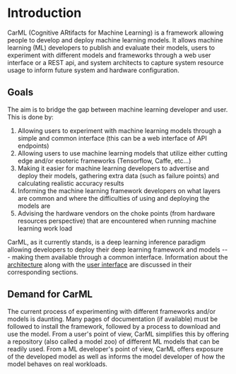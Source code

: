 # Introduction

CarML (Cognitive ARtifacts for Machine Learning) is a framework allowing people to develop and deploy machine learning models.
It allows machine learning (ML) developers to publish and evaluate their models, users to experiment with different models and frameworks through a web user interface or a REST api, and system architects to capture system resource usage to inform future system and hardware configuration.

## Goals

The aim is to bridge the gap between machine learning developer and user. This is done by:

1.  Allowing users to experiment with machine learning models through a simple and common interface (this can be a web interface of API endpoints)
2.  Allowing users to use machine learning models that utilize either cutting edge and/or esoteric frameworks (Tensorflow, Caffe, etc...)
3.  Making it easier for machine learning developers to advertise and deploy their models, gathering extra data (such as failure points) and calculating realistic accuracy results
4.  Informing the machine learning framework developers on what layers are common and where the difficulties of using and deploying the models are
5.  Advising the hardware vendors on the choke points (from hardware resources perspective) that are encountered when running machine learning work load

CarML, as it currently stands, is a deep learning inference paradigm allowing developers to deploy their deep learning framework and models --- making them available through a common interface. 
Information about the [architecture](architecture.md) along with the [user interface](webui.md) are discussed in their corresponding sections.

## Demand for CarML

The current process of experimenting with different frameworks and/or models is daunting. 
Many pages of documentation (if available) must be followed to install the framework, followed by a process to download and use the model.
From a user's point of view, CarML simplifies this by offering a repository (also called a model zoo) of different ML models that can be readily used.
From a ML developer's point of view, CarML offers exposure of the developed model as well as informs the model developer of how the model behaves on real workloads.
